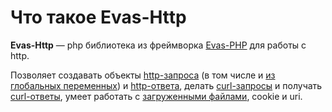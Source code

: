 # Что такое Evas-Http

**Evas-Http** — php библиотека из фреймворка [Evas-PHP](https://evas-php.com) для работы с http.

Позволяет создавать объекты [http-запроса](/guide/http/request.html) (в том числе и [из глобальных переменных](/guide/http/request.html#createfromglobals)) и [http-ответа](/guide/http/response.html), делать [curl-запросы](/guide/curl/request.html) и получать [curl-ответы](/guide/curl/response.html), умеет работать с [загруженными файлами](/guide/http/uploaded-file.html), cookie и uri.
